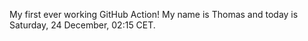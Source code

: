 My first ever working GitHub Action!
My name is Thomas and today is Saturday, 24 December, 02:15 CET. 
